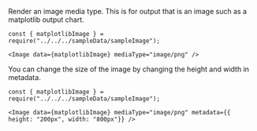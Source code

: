 Render an image media type. This is for output that is an image such as a matplotlib output chart.

```
const { matplotlibImage } = require("../../../sampleData/sampleImage");

<Image data={matplotlibImage} mediaType="image/png" />
```

You can change the size of the image by changing the height and width in metadata.

```
const { matplotlibImage } = require("../../../sampleData/sampleImage");

<Image data={matplotlibImage} mediaType="image/png" metadata={{ height: "200px", width: "800px"}} />
```
